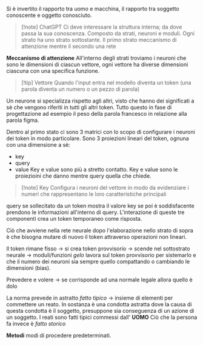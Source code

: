 Si è invertito il rapporto tra uomo e macchina, il rapporto tra soggetto conoscente e oggetto conosciuto.

>[!note] ChatGPT
>Ci deve interessare la struttura interna; da dove passa la sua conoscenza.
>Composto da strati, neuroni e moduli. 
>Ogni strato ha uno strato sottostante. Il primo strato meccanismo di attenzione mentre il secondo una rete 

**Meccanismo di attenzione**
All'interno degli strati troviamo i neuroni che sono le dimensioni di ciascun vettore, ogni vettore ha diverse dimensioni ciascuna con una specifica funzione.

>[!tip] Vettore
>Quando l'input entra nel modello diventa un token (una parola diventa un numero o un pezzo di parola)

Un neurone si specializza rispetto agli altri, visto che hanno dei significati a sè che vengono riferiti in tutti gli altri token. Tutto questo in fase di progettazione
ad esempio il peso della parola francesco in relazione alla parola figma.

Dentro al primo stato ci sono 3 matrici con lo scopo di configurare i neuroni dei token in modo particolare. Sono 3 proiezioni lineari del token, ognuna con una dimensione a sè:
- key 
- query
- value
Key e value sono più a stretto contatto. Key e value sono le proiezioini che danno mentre query quella che chiede.
>[!note] Key
>Configura i neuroni del vettore in modo da evidenziare i numeri che rappresentano le loro caratteristiche principali

query se sollecitato da un token mostra il valore key se poi è soddisfacente prendono le informazioni all'interno di query. L'interazione di queste tre componenti crea un token temporaneo come risposta.

Ciò che avviene nella rete neurale dopo l'elaborazione nello strato di sopra è che bisogna mutare di nuovo il token attraverso operazioni non lineari.

Il token rimane fisso -> si crea token provvisorio -> scende nel sottostrato neurale -> moduli/funzioni *gelo* lavora sul token provvisorio per sistemarlo e che il numero dei neuroni sia sempre quello compattando o cambiando le dimensioni (bias).


Prevedere e volere -> se corrisponde ad una normale legale allora quello è dolo 

La norma prevede in astratto *fatto tipico* -> insieme di elementi per commettere un reato. In sostanza è una condotta astratta dove la causa di questa condotta è il soggetto, presuppone sia conseguenza di un azione di un soggetto. I reati sono fatti tipici commessi dall' **UOMO**
Ciò che la persona fa invece è *fatto storico*

**Metodi** modi di procedere predeterminati.


